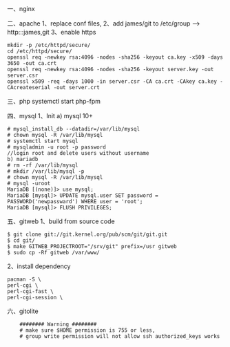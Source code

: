 一、nginx

二、apache
1、replace conf files,
2、add james/git to /etc/group --> http:::james,git
3、enable https
```
mkdir -p /etc/httpd/secure/
cd /etc/httpd/secure/
openssl req -newkey rsa:4096 -nodes -sha256 -keyout ca.key -x509 -days 3650 -out ca.crt
openssl req -newkey rsa:4096 -nodes -sha256 -keyout server.key -out server.csr
openssl x509 -req -days 1000 -in server.csr -CA ca.crt -CAkey ca.key -CAcreateserial -out server.crt
```

三、php
	systemctl start php-fpm

四、mysql
1、Init
a) mysql 10+
```
# mysql_install_db --datadir=/var/lib/mysql
# chown mysql -R /var/lib/mysql
# systemctl start mysql
# mysqladmin -u root -p password
//login root and delete users without username
b) mariadb
# rm -rf /var/lib/mysql
# mkdir /var/lib/mysql -p
# chown mysql -R /var/lib/mysql
# mysql -uroot
MariaDB [(none)]> use mysql;
MariaDB [mysql]> UPDATE mysql.user SET password = PASSWORD('newpassward') WHERE user = 'root';
MariaDB [mysql]> FLUSH PRIVILEGES;
```

五、gitweb
1、build from source code
```
$ git clone git://git.kernel.org/pub/scm/git/git.git
$ cd git/
$ make GITWEB_PROJECTROOT="/srv/git" prefix=/usr gitweb
$ sudo cp -Rf gitweb /var/www/
```

2、install dependency
```
pacman -S \
perl-cgi \
perl-cgi-fast \
perl-cgi-session \
```

六、gitolite
```
	######## Warning ########
	# make sure $HOME permission is 755 or less,
	# group write permission will not allow ssh authorized_keys works
```








